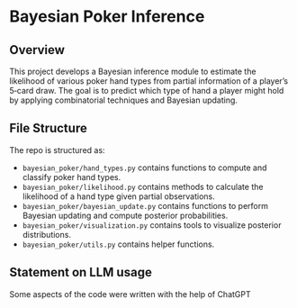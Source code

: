 # Bayesian Poker Inference

## Overview
This project develops a Bayesian inference module to estimate the likelihood of various poker hand types from partial 
information of a player’s 5‑card draw. The goal is to predict which type of hand a player might hold by applying 
combinatorial techniques and Bayesian updating.


## File Structure

The repo is structured as:

-   `bayesian_poker/hand_types.py` contains functions to compute and classify poker hand types.
-   `bayesian_poker/likelihood.py` contains methods to calculate the likelihood of a hand type given partial observations.
-   `bayesian_poker/bayesian_update.py` contains functions to perform Bayesian updating and compute posterior probabilities.
-   `bayesian_poker/visualization.py` contains tools to visualize posterior distributions.
-   `bayesian_poker/utils.py` contains helper functions.

## Statement on LLM usage

Some aspects of the code were written with the help of ChatGPT